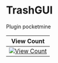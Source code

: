 # TrashGUI
Plugin pocketmine


| View Count |
| :---: |
| [![View Count](http://hits.dwyl.io/ZzKino/TrashGUI.svg)](http://hits.dwyl.io/ZzKino/TrashGUI.svg) |
